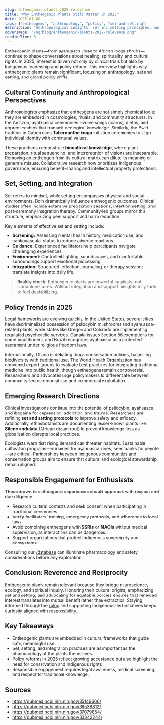 ```yaml
---
slug: entheogenic-plants-2025-relevance
title: "Why Entheogenic Plants Still Matter in 2025"
date: 2025-01-08
tags: ["entheogens", "anthropology", "policy", "set-and-setting"]
description: "Anthropological insights, set and setting principles, and policy trends keeping entheogenic plants relevant."
coverImage: "/og/blog/entheogenic-plants-2025-relevance.png"
readingTime: 8
---
```


Entheogenic plants—from ayahuasca vines to African iboga shrubs—continue to shape conversations about healing, spirituality, and cultural rights. In 2025, interest is driven not only by clinical trials but also by Indigenous leadership and policy reform. This overview highlights why entheogenic plants remain significant, focusing on anthropology, set and setting, and global policy shifts.

## Cultural Continuity and Anthropological Perspectives

Anthropologists emphasize that entheogens are not simply chemical tools; they are embedded in cosmologies, rituals, and community structures. In the Amazon, ayahuasca ceremonies involve songs (icaros), dietas, and apprenticeships that transmit ecological knowledge. Similarly, the Bwiti tradition in Gabon uses **Tabernanthe iboga** initiation ceremonies to align individual identity with communal values.

These practices demonstrate **biocultural knowledge**, where plant preparation, ritual sequencing, and interpretation of visions are inseparable. Removing an entheogen from its cultural matrix can dilute its meaning or generate misuse. Collaborative research now prioritizes Indigenous governance, ensuring benefit-sharing and intellectual property protections.

## Set, Setting, and Integration

Set refers to mindset, while setting encompasses physical and social environments. Both dramatically influence entheogenic outcomes. Clinical studies often include extensive preparation sessions, intention setting, and post-ceremony integration therapy. Community-led groups mirror this structure, emphasizing peer support and harm reduction.

Key elements of effective set and setting include:

- **Screening:** Assessing mental health history, medication use, and cardiovascular status to reduce adverse reactions.
- **Guidance:** Experienced facilitators help participants navigate challenging experiences.
- **Environment:** Controlled lighting, soundscapes, and comfortable surroundings support emotional processing.
- **Integration:** Structured reflection, journaling, or therapy sessions translate insights into daily life.

> **Reality check:** Entheogenic plants are powerful catalysts, not standalone cures. Without integration and support, insights may fade or feel destabilizing.

## Policy Trends in 2025

Legal frameworks are evolving quickly. In the United States, several cities have decriminalized possession of psilocybin mushrooms and ayahuasca-related plants, while states like Oregon and Colorado are implementing regulated psychedelic services. Canada issues Section 56 exemptions for some practitioners, and Brazil recognizes ayahuasca as a protected sacrament under religious freedom laws.

Internationally, Ghana is debating iboga conservation policies, balancing biodiversity with traditional use. The World Health Organization has convened expert groups to evaluate best practices for integrating traditional medicine into public health, though entheogens remain controversial. Researchers and advocates urge policymakers to differentiate between community-led ceremonial use and commercial exploitation.

## Emerging Research Directions

Clinical investigations continue into the potential of psilocybin, ayahuasca, and ibogaine for depression, addiction, and trauma. Researchers are refining **set and setting protocols** to improve safety and efficacy. Additionally, ethnobotanists are documenting lesser-known plants like **Silene undulata** (African dream root) to prevent knowledge loss as globalization disrupts local practices.

Ecologists warn that rising demand can threaten habitats. Sustainable cultivation programs—nurseries for ayahuasca vines, seed banks for peyote—are critical. Partnerships between Indigenous communities and conservation groups aim to ensure that cultural and ecological stewardship remain aligned.

## Responsible Engagement for Enthusiasts

Those drawn to entheogenic experiences should approach with respect and due diligence:

- Research cultural contexts and seek consent when participating in traditional ceremonies.
- Verify facilitators’ training, emergency protocols, and adherence to local laws.
- Avoid combining entheogens with **SSRIs** or **MAOIs** without medical supervision, as interactions can be dangerous.
- Support organizations that protect Indigenous sovereignty and ecosystems.

Consulting our [/database](/database) can illuminate pharmacology and safety considerations before any exploration.

## Conclusion: Reverence and Reciprocity

Entheogenic plants remain relevant because they bridge neuroscience, ecology, and spiritual inquiry. Honoring their cultural origins, emphasizing set and setting, and advocating for equitable policies ensures that renewed interest translates into mutual benefit rather than extraction. Staying informed through the [/blog](/blog) and supporting Indigenous-led initiatives keeps curiosity aligned with responsibility.

## Key Takeaways
- Entheogenic plants are embedded in cultural frameworks that guide safe, meaningful use.
- Set, setting, and integration practices are as important as the pharmacology of the plants themselves.
- Policy reforms in 2025 reflect growing acceptance but also highlight the need for conservation and Indigenous rights.
- Responsible engagement requires legal awareness, medical screening, and respect for traditional knowledge.

## Sources
- https://pubmed.ncbi.nlm.nih.gov/35149666/
- https://pubmed.ncbi.nlm.nih.gov/36538812/
- https://pubmed.ncbi.nlm.nih.gov/37079854/
- https://pubmed.ncbi.nlm.nih.gov/33342244/
